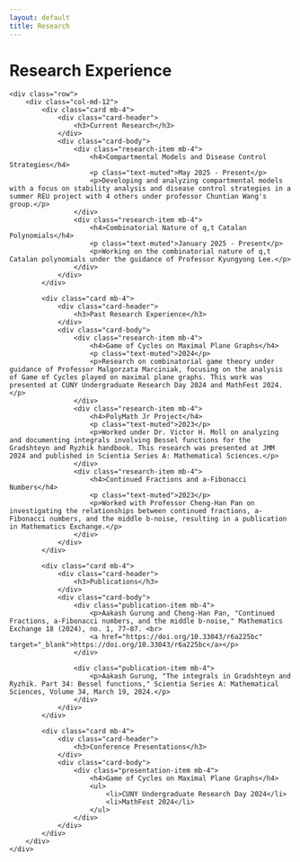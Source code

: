 ```yaml
---
layout: default
title: Research
---
```


<div class="container mt-5">
    <h1 class="mb-5">Research Experience</h1>

    <div class="row">
        <div class="col-md-12">
            <div class="card mb-4">
                <div class="card-header">
                    <h3>Current Research</h3>
                </div>
                <div class="card-body">
                    <div class="research-item mb-4">
                        <h4>Compartmental Models and Disease Control Strategies</h4>
                        <p class="text-muted">May 2025 - Present</p>
                        <p>Developing and analyzing compartmental models with a focus on stability analysis and disease control strategies in a summer REU project with 4 others under professor Chuntian Wang's group.</p>
                    </div>
                    <div class="research-item mb-4">
                        <h4>Combinatorial Nature of q,t Catalan Polynomials</h4>
                        <p class="text-muted">January 2025 - Present</p>
                        <p>Working on the combinatorial nature of q,t Catalan polynomials under the guidance of Professor Kyungyong Lee.</p>
                    </div>
                </div>
            </div>

            <div class="card mb-4">
                <div class="card-header">
                    <h3>Past Research Experience</h3>
                </div>
                <div class="card-body">
                    <div class="research-item mb-4">
                        <h4>Game of Cycles on Maximal Plane Graphs</h4>
                        <p class="text-muted">2024</p>
                        <p>Research on combinatorial game theory under guidance of Professor Malgorzata Marciniak, focusing on the analysis of Game of Cycles played on maximal plane graphs. This work was presented at CUNY Undergraduate Research Day 2024 and MathFest 2024.</p>
                    </div>
                    <div class="research-item mb-4">
                        <h4>PolyMath Jr Project</h4>
                        <p class="text-muted">2023</p>
                        <p>Worked under Dr. Victor H. Moll on analyzing and documenting integrals involving Bessel functions for the Gradshteyn and Ryzhik handbook. This research was presented at JMM 2024 and published in Scientia Series A: Mathematical Sciences.</p>
                    </div>
                    <div class="research-item mb-4">
                        <h4>Continued Fractions and a-Fibonacci Numbers</h4>
                        <p class="text-muted">2023</p>
                        <p>Worked with Professor Cheng-Han Pan on investigating the relationships between continued fractions, a-Fibonacci numbers, and the middle b-noise, resulting in a publication in Mathematics Exchange.</p>
                    </div>
                </div>
            </div>

            <div class="card mb-4">
                <div class="card-header">
                    <h3>Publications</h3>
                </div>
                <div class="card-body">
                    <div class="publication-item mb-4">
                        <p>Aakash Gurung and Cheng-Han Pan, "Continued Fractions, a-Fibonacci numbers, and the middle b-noise," Mathematics Exchange 18 (2024), no. 1, 77–87. <br>
                        <a href="https://doi.org/10.33043/r6a225bc" target="_blank">https://doi.org/10.33043/r6a225bc</a></p>
                    </div>

                    <div class="publication-item mb-4">
                        <p>Aakash Gurung, "The integrals in Gradshteyn and Ryzhik. Part 34: Bessel functions," Scientia Series A: Mathematical Sciences, Volume 34, March 19, 2024.</p>
                    </div>
                </div>
            </div>

            <div class="card mb-4">
                <div class="card-header">
                    <h3>Conference Presentations</h3>
                </div>
                <div class="card-body">
                    <div class="presentation-item mb-4">
                        <h4>Game of Cycles on Maximal Plane Graphs</h4>
                        <ul>
                            <li>CUNY Undergraduate Research Day 2024</li>
                            <li>MathFest 2024</li>
                        </ul>
                    </div>
                </div>
            </div>
        </div>
    </div>
</div> 